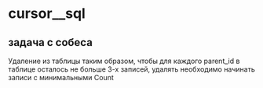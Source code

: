 # cursor__sql
## задача с собеса
Удаление из таблицы таким образом, чтобы для каждого parent_id в таблице осталось не больше 3-х записей, удалять необходимо начинать записи с минимальными Count
